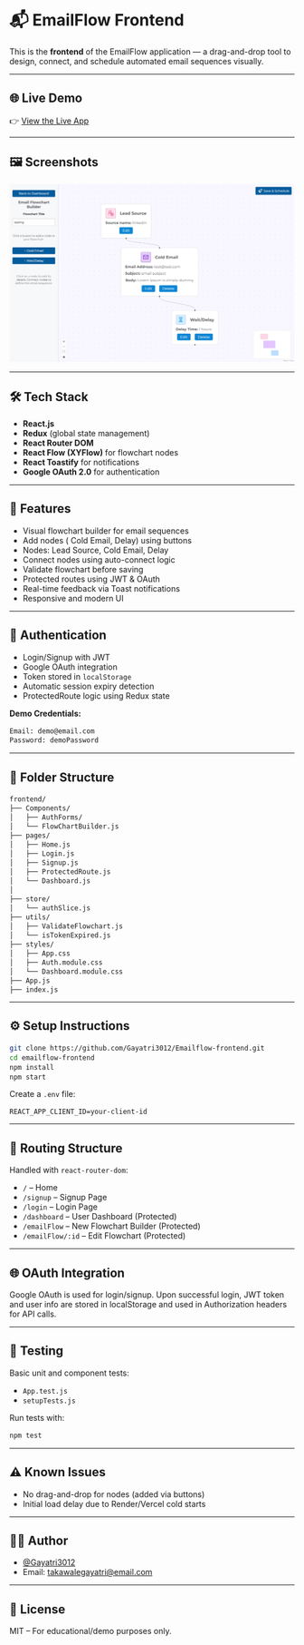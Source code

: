 
# 📬 EmailFlow Frontend

This is the **frontend** of the EmailFlow application — a drag-and-drop tool to design, connect, and schedule automated email sequences visually.

---

## 🌐 Live Demo
👉 [View the Live App](https://email-flow-front-end.vercel.app/) 

---

## 🖼️ Screenshots
<!-- Add actual image links if available -->
![Flow Builder](public/app-screenshot.png)

---

## 🛠️ Tech Stack

- **React.js**
- **Redux** (global state management)
- **React Router DOM**
- **React Flow (XYFlow)** for flowchart nodes
- **React Toastify** for notifications
- **Google OAuth 2.0** for authentication

---

## 🚀 Features

- Visual flowchart builder for email sequences
- Add nodes ( Cold Email, Delay) using buttons
- Nodes: Lead Source, Cold Email, Delay
- Connect nodes using auto-connect logic
- Validate flowchart before saving
- Protected routes using JWT & OAuth
- Real-time feedback via Toast notifications
- Responsive and modern UI

---

## 🔐 Authentication

- Login/Signup with JWT
- Google OAuth integration
- Token stored in `localStorage`
- Automatic session expiry detection
- ProtectedRoute logic using Redux state

**Demo Credentials:**

```bash
Email: demo@email.com
Password: demoPassword
```

---

## 📂 Folder Structure

```
frontend/
├── Components/
│   ├── AuthForms/
│   └── FlowChartBuilder.js
├── pages/
│   ├── Home.js
│   ├── Login.js
│   ├── Signup.js
│   ├── ProtectedRoute.js
│   └── Dashboard.js
│
├── store/
│   └── authSlice.js
├── utils/
│   ├── ValidateFlowchart.js
│   └── isTokenExpired.js
├── styles/
│   ├── App.css
│   ├── Auth.module.css
│   └── Dashboard.module.css
├── App.js
├── index.js
```

---

## ⚙️ Setup Instructions

```bash
git clone https://github.com/Gayatri3012/Emailflow-frontend.git
cd emailflow-frontend
npm install
npm start
```

Create a `.env` file:

```env
REACT_APP_CLIENT_ID=your-client-id
```

---

## 🔄 Routing Structure

Handled with `react-router-dom`:

- `/` – Home
- `/signup` – Signup Page
- `/login` – Login Page
- `/dashboard` – User Dashboard (Protected)
- `/emailFlow` – New Flowchart Builder (Protected)
- `/emailFlow/:id` – Edit Flowchart (Protected)

---

## 🌐 OAuth Integration

Google OAuth is used for login/signup. Upon successful login, JWT token and user info are stored in localStorage and used in Authorization headers for API calls.

---

## 🧪 Testing

Basic unit and component tests:

- `App.test.js`
- `setupTests.js`

Run tests with:

```bash
npm test
```

---

## ⚠️ Known Issues

- No drag-and-drop for nodes (added via buttons)
- Initial load delay due to Render/Vercel cold starts

---

## 👩‍💻 Author

- [@Gayatri3012](https://github.com/Gayatri3012)
- Email: takawalegayatri@email.com

---

## 🧾 License

MIT – For educational/demo purposes only.
